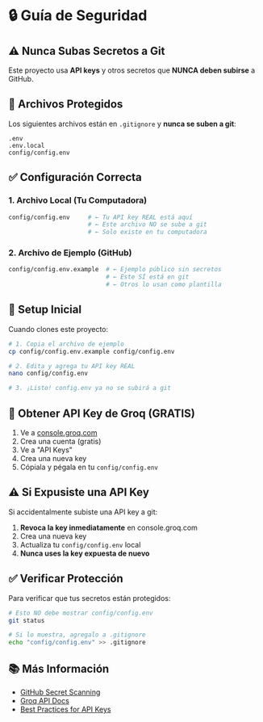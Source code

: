 # 🔒 Guía de Seguridad

## ⚠️ Nunca Subas Secretos a Git

Este proyecto usa **API keys** y otros secretos que **NUNCA deben subirse** a GitHub.

## 📝 Archivos Protegidos

Los siguientes archivos están en `.gitignore` y **nunca se suben a git**:

```
.env
.env.local
config/config.env
```

## ✅ Configuración Correcta

### 1. Archivo Local (Tu Computadora)
```bash
config/config.env     # ← Tu API key REAL está aquí
                      # ← Este archivo NO se sube a git
                      # ← Solo existe en tu computadora
```

### 2. Archivo de Ejemplo (GitHub)
```bash
config/config.env.example  # ← Ejemplo público sin secretos
                           # ← Este SÍ está en git
                           # ← Otros lo usan como plantilla
```

## 🚀 Setup Inicial

Cuando clones este proyecto:

```bash
# 1. Copia el archivo de ejemplo
cp config/config.env.example config/config.env

# 2. Edita y agrega tu API key REAL
nano config/config.env

# 3. ¡Listo! config.env ya no se subirá a git
```

## 🔐 Obtener API Key de Groq (GRATIS)

1. Ve a [console.groq.com](https://console.groq.com)
2. Crea una cuenta (gratis)
3. Ve a "API Keys"
4. Crea una nueva key
5. Cópiala y pégala en tu `config/config.env`

## ⚠️ Si Expusiste una API Key

Si accidentalmente subiste una API key a git:

1. **Revoca la key inmediatamente** en console.groq.com
2. Crea una nueva key
3. Actualiza tu `config/config.env` local
4. **Nunca uses la key expuesta de nuevo**

## ✅ Verificar Protección

Para verificar que tus secretos están protegidos:

```bash
# Esto NO debe mostrar config/config.env
git status

# Si lo muestra, agregalo a .gitignore
echo "config/config.env" >> .gitignore
```

## 📚 Más Información

- [GitHub Secret Scanning](https://docs.github.com/en/code-security/secret-scanning)
- [Groq API Docs](https://console.groq.com/docs)
- [Best Practices for API Keys](https://cloud.google.com/docs/authentication/api-keys)
